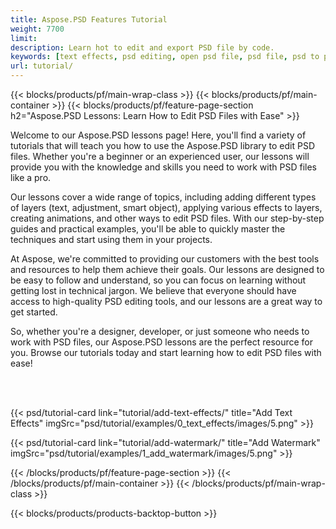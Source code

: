 ```yaml
---
title: Aspose.PSD Features Tutorial
weight: 7700
limit: 
description: Learn hot to edit and export PSD file by code.
keywords: [text effects, psd editing, open psd file, psd file, psd to png, psd file format, PSD API, Aspose.PSD library, Aspose.PSD tutorial]
url: tutorial/
---
```


{{< blocks/products/pf/main-wrap-class >}}
{{< blocks/products/pf/main-container >}}
{{< blocks/products/pf/feature-page-section h2="Aspose.PSD Lessons: Learn How to Edit PSD Files with Ease" >}}


<p>
Welcome to our Aspose.PSD lessons page! Here, you'll find a variety of tutorials that will teach you how to use the Aspose.PSD library to edit PSD files. Whether you're a beginner or an experienced user, our lessons will provide you with the knowledge and skills you need to work with PSD files like a pro.</p>
<p>
Our lessons cover a wide range of topics, including adding different types of layers (text, adjustment, smart object), applying various effects to layers, creating animations, and other ways to edit PSD files. With our step-by-step guides and practical examples, you'll be able to quickly master the techniques and start using them in your projects.</p>
<p>
At Aspose, we're committed to providing our customers with the best tools and resources to help them achieve their goals. Our lessons are designed to be easy to follow and understand, so you can focus on learning without getting lost in technical jargon. We believe that everyone should have access to high-quality PSD editing tools, and our lessons are a great way to get started.</p>
<p>
So, whether you're a designer, developer, or just someone who needs to work with PSD files, our Aspose.PSD lessons are the perfect resource for you. Browse our tutorials today and start learning how to edit PSD files with ease!</p>

<br>
<br>

{{< psd/tutorial-card link="tutorial/add-text-effects/" title="Add Text Effects"
imgSrc="psd/tutorial/examples/0_text_effects/images/5.png" >}}

{{< psd/tutorial-card link="tutorial/add-watermark/" title="Add Watermark"
imgSrc="psd/tutorial/examples/1_add_watermark/images/5.png" >}}



<!-- {{< psd/view `https://psd-api-core-rl2ajsbv.k8s.dynabic.com/` 

"View AI files without Illustrator" "https://products.aspose.com/psd/view/" 
"GIST Examples of viewing AI files using high-code API" "https://gist.github.com/aspose-com-gists/8a4c9d34ce856d1642fc7c0ce974175c#file-examples-csharp-aspose-modifyingandconvertingimages-ai-aitopng-aitopng-cs" 
"Aspose Low-code app to view AI online" "https://products.aspose.app/psd/viewer/ai" >}} -->


{{< /blocks/products/pf/feature-page-section >}}
{{< /blocks/products/pf/main-container >}}
{{< /blocks/products/pf/main-wrap-class >}}

{{< blocks/products/products-backtop-button >}}
